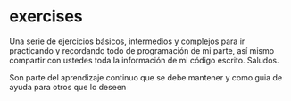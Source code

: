 # exercises

Una serie de ejercicios básicos, intermedios y complejos para ir practicando y recordando todo de programación de mi parte, así mismo compartir con ustedes toda la información de mi código escrito. Saludos.


Son parte del aprendizaje continuo que se debe mantener y como guia de ayuda para otros que lo deseen
